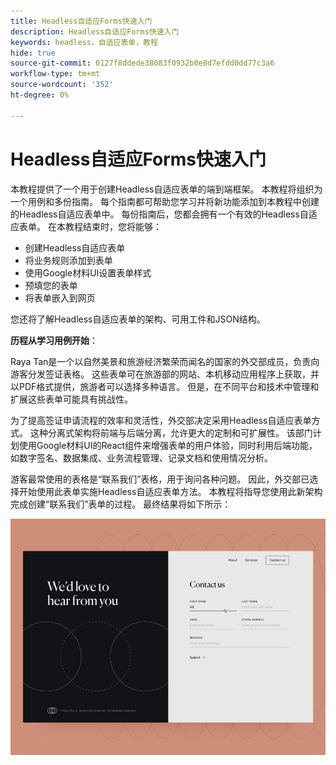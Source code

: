```yaml
---
title: Headless自适应Forms快速入门
description: Headless自适应Forms快速入门
keywords: headless，自适应表单，教程
hide: true
source-git-commit: 0127f8ddede38083f0932b0e8d7efdd0dd77c3a6
workflow-type: tm+mt
source-wordcount: '352'
ht-degree: 0%

---
```



# Headless自适应Forms快速入门

本教程提供了一个用于创建Headless自适应表单的端到端框架。 本教程将组织为一个用例和多份指南。 每个指南都可帮助您学习并将新功能添加到本教程中创建的Headless自适应表单中。 每份指南后，您都会拥有一个有效的Headless自适应表单。 在本教程结束时，您将能够：

* 创建Headless自适应表单
* 将业务规则添加到表单
* 使用Google材料UI设置表单样式
* 预填您的表单 
* 将表单嵌入到网页

您还将了解Headless自适应表单的架构、可用工件和JSON结构。

**历程从学习用例开始**：

Raya Tan是一个以自然美景和旅游经济繁荣而闻名的国家的外交部成员，负责向游客分发签证表格。 这些表单可在旅游部的网站、本机移动应用程序上获取，并以PDF格式提供，旅游者可以选择多种语言。 但是，在不同平台和技术中管理和扩展这些表单可能具有挑战性。

为了提高签证申请流程的效率和灵活性，外交部决定采用Headless自适应表单方式。 这种分离式架构将前端与后端分离，允许更大的定制和可扩展性。 该部门计划使用Google材料UI的React组件来增强表单的用户体验，同时利用后端功能，如数字签名、数据集成、业务流程管理、记录文档和使用情况分析。

游客最常使用的表格是“联系我们”表格，用于询问各种问题。 因此，外交部已选择开始使用此表单实施Headless自适应表单方法。 本教程将指导您使用此新架构完成创建“联系我们”表单的过程。 最终结果将如下所示：

![联系我们Headless自适应表单](assets/contact-us-headless-adaptive-forms.png)